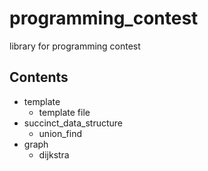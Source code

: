 # programming_contest
library for programming contest

## Contents
 - template
	- template file
 - succinct_data_structure
	- union_find
 - graph
 	- dijkstra
